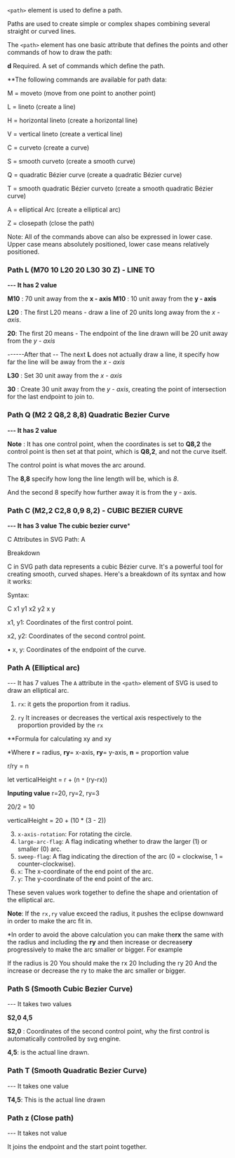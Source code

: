 `<path>` element is used to define a path.

Paths are used to create simple or complex shapes combining several straight or curved lines.

The `<path>` element has one basic attribute that defines the points and other commands of how to draw the path:

**d**	Required. A set of commands which define the path.

**The following commands are available for path data:

M = moveto (move from one point to another point)

L = lineto (create a line)

H = horizontal lineto (create a horizontal line)

V = vertical lineto (create a vertical line)

C = curveto (create a curve)

S = smooth curveto (create a smooth curve)

Q = quadratic Bézier curve (create a quadratic Bézier curve)

T = smooth quadratic Bézier curveto (create a smooth quadratic Bézier curve)

A = elliptical Arc (create a elliptical arc)

Z = closepath (close the path)

Note: All of the commands above can also be expressed in lower case. Upper case means absolutely positioned, lower case means relatively positioned.

### Path L (M70 10 L20 20 L30 30 Z) - LINE TO
**--- It has 2 value**

**M10** : 70 unit away from the **x - axis** 
**M10** :  10 unit away from the **y - axis** 

**L20** : The first L20 means - draw a line of 20 units long away from the *x - axis*.

**20**: The first 20 means - The endpoint of the line drawn will be 20 unit away from the *y - axis*

------After that --
The next  **L**  does not actually draw a line, it specify how far the line will be away from the *x - axis* 

**L30** : Set 30 unit away from the *x - axis* 

**30** : Create 30 unit away from the *y - axis*, creating the point of intersection for the last endpoint to join to.

### Path Q (M2 2 Q8,2 8,8)  Quadratic Bezier Curve
**--- It has 2 value**

**Note** : It has one control point, when the coordinates is set to **Q8,2** the control point is then set at that point, which is **Q8,2**, and not the curve itself.

The control point is what moves the arc around.

The **8,8** specify how long the line length will be, which is *8*.

And the second 8 specify how further away it is from the y - axis.

### Path C (M2,2 C2,8 0,9 8,2) - CUBIC BEZIER CURVE 

**--- It has 3 value**
**The cubic bezier curve***

 C Attributes in SVG Path: A

Breakdown

C in SVG path data represents a cubic Bézier curve. It's a powerful tool for creating smooth, curved shapes. Here's a breakdown of its syntax and how it works:

Syntax:

C x1 y1 x2 y2 x y

x1, y1: Coordinates of the first control point.

x2, y2: Coordinates of the second control point.

• x, y: Coordinates of the endpoint of the curve.

### Path A (Elliptical arc)
--- It has 7 values 
The `A` attribute in the `<path>` 
element of SVG is used to draw an elliptical arc.

1. `rx`: it gets the proportion from it radius.

2. `ry` It increases or decreases the vertical axis respectively to the proportion provided by the `rx`

**Formula for calculating xy and xy

*Where **r** = radius, **ry**= x-axis, **ry**= y-axis, **n** = proportion value

r/ry = n

let verticalHeight = r + (n `*` (ry-rx))

**Inputing value**
r=20, ry=2, ry=3

20/2 = 10

verticalHeight = 20 + (10 * (3 - 2))

3.  `x-axis-rotation`: For rotating the circle.
4. `large-arc-flag`: A flag indicating whether to draw the larger (1) or smaller (0) arc.
5. `sweep-flag`: A flag indicating the direction of the arc (0 = clockwise, 1 = counter-clockwise).
6. `x`: The x-coordinate of the end point of the arc.
7. `y`: The y-coordinate of the end point of the arc.

These seven values work together to define the shape and orientation of the elliptical arc.

**Note**: If the `rx,ry` value exceed the radius, it pushes the eclipse downward in order to make the arc fit in.

*In order to avoid the above calculation you can make the**rx** the same with the radius and including the **ry** and then increase or decrease**ry** progressively to make the arc smaller or bigger. For example 

If the radius is 20
You should make the rx 20
Including the ry 20
And the increase or decrease the ry to make the arc smaller or bigger.
### Path S (Smooth Cubic Bezier Curve)
--- It takes two values

**S2,0 4,5**

**S2,0** : Coordinates of the second control point, why the first control is automatically controlled by svg engine.

**4,5**: is the actual line drawn.

### Path T (Smooth Quadratic Bezier Curve)
--- It takes one value

**T4,5**: This is the actual line drawn

### Path z (Close path)
--- It takes not value

It joins the endpoint and the start point together.



